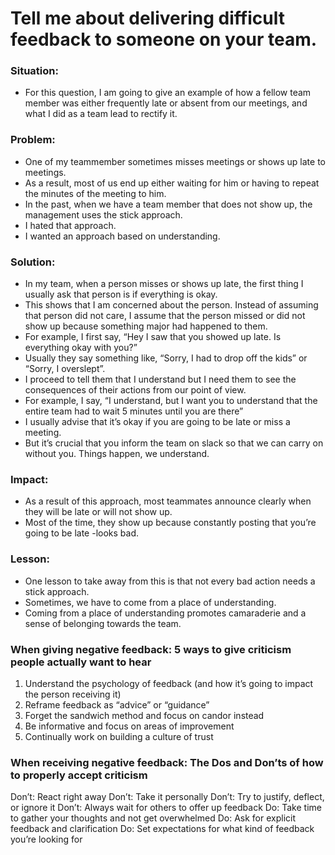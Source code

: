 # Tell me about delivering difficult feedback to someone on your team.

### Situation:
- For this question, I am going to give an example of how a fellow team member was either  frequently late or absent from our meetings, and what I did as a team lead to rectify it. 

### Problem:
- One of my teammember sometimes misses meetings or shows up late to meetings. 
- As a result, most of us end up either waiting for him or having to repeat the minutes of the meeting to him. 
- In the past, when we have a team member that does not show up, the management uses the stick approach. 
- I hated that approach. 
- I wanted an approach based on understanding.

### Solution:
- In my team, when a person misses or shows up late, the first thing I usually ask that person is if everything is okay. 
- This shows that I am concerned about the person. Instead of assuming that person did not care, I assume that the person missed or did not show up because something major had happened to them.
- For example, I first say, “Hey I saw that you showed up late. Is everything okay with you?”
- Usually they say something like, “Sorry, I had to drop off the kids” or “Sorry, I overslept”. 
- I proceed to tell them that I understand but I need them to see the consequences of their actions from our point of view. 
- For example, I say, “I understand, but I want you to understand that the entire team had to wait 5 minutes until you are there”
- I usually advise that it’s okay if you are going to be late or miss a meeting. 
- But it’s crucial that you inform the team on slack so that we can carry on without you. Things happen, we understand.

### Impact:
- As a result of this approach, most teammates announce clearly when they will be late or will not show up. 
- Most of the time, they show up because constantly posting that you’re going to be late -looks bad.

### Lesson:
- One lesson to take away from this is that not every bad action needs a stick approach.
- Sometimes, we have to come from a place of understanding. 
- Coming from a place of understanding promotes  camaraderie and a sense of belonging towards the team. 


### When giving negative feedback: 5 ways to give criticism people actually want to hear
1. Understand the psychology of feedback (and how it’s going to impact the person receiving it)
2. Reframe feedback as “advice” or “guidance”
3. Forget the sandwich method and focus on candor instead
4. Be informative and focus on areas of improvement
5. Continually work on building a culture of trust


### When receiving negative feedback: The Dos and Don’ts of how to properly accept criticism
Don’t: React right away
Don’t: Take it personally
Don’t: Try to justify, deflect, or ignore it
Don’t: Always wait for others to offer up feedback
Do: Take time to gather your thoughts and not get overwhelmed
Do: Ask for explicit feedback and clarification
Do: Set expectations for what kind of feedback you’re looking for

